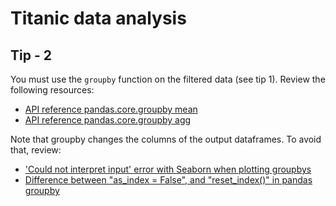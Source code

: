 # Titanic data analysis


## Tip - 2

You must use the `groupby` function on the filtered data (see tip 1). Review the following resources:

* [API reference pandas.core.groupby mean](https://pandas.pydata.org/docs/reference/api/pandas.core.groupby.GroupBy.mean.html)
* [API reference pandas.core.groupby agg](https://pandas.pydata.org/docs/reference/api/pandas.core.groupby.DataFrameGroupBy.aggregate.html)


Note that groupby changes the columns of the output dataframes. To avoid that, review:

* ['Could not interpret input' error with Seaborn when plotting groupbys](https://stackoverflow.com/questions/32908315/could-not-interpret-input-error-with-seaborn-when-plotting-groupbys)
* [Difference between "as_index = False", and "reset_index()" in pandas groupby](https://stackoverflow.com/questions/51866908/difference-between-as-index-false-and-reset-index-in-pandas-groupby/51933722)
